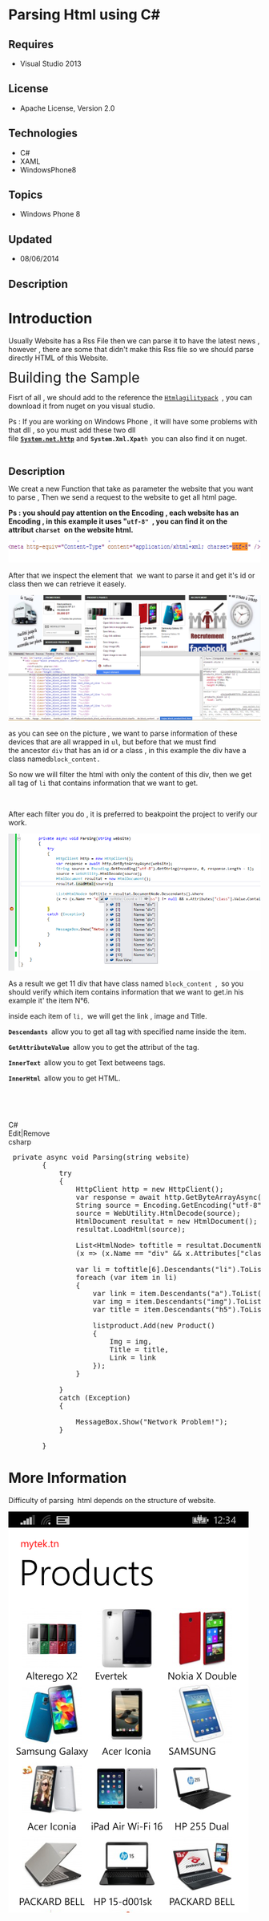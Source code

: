 # Parsing Html using C#
## Requires
- Visual Studio 2013
## License
- Apache License, Version 2.0
## Technologies
- C#
- XAML
- WindowsPhone8
## Topics
- Windows Phone 8
## Updated
- 08/06/2014
## Description

<h1>Introduction</h1>
<p><span>Usually Website has a Rss File then we can parse it to have the latest news , however , there are some that didn't make this Rss file so we should parse directly HTML of this Website.&nbsp;</span></p>
<p><span style="font-size:2em">Building the Sample</span></p>
<p>Fisrt of all , we should add to the reference the&nbsp;<code><a href="http://htmlagilitypack.codeplex.com/" target="_self">Htmlagilitypack</a>&nbsp;</code>, you can download it from nuget on you visual studio.</p>
<p>Ps : If you are working on Windows Phone , it will have some problems with that dll , so you must add these two dll file&nbsp;<strong><code><a class="libraryLink" href="http://msdn.microsoft.com/en-US/library/System.net.http.aspx" target="_blank" title="Auto generated link to System.net.http">System.net.http</a></code></strong>&nbsp;and&nbsp;<code><strong>System.Xml.Xpat</strong>h&nbsp;</code>you can also find
 it on nuget.</p>
<p>&nbsp;</p>
<p><span style="font-size:20px; font-weight:bold">Description</span></p>
<p><span>We creat a new Function that take as parameter the website that you want to parse ,&nbsp;<span>Then we send a request to the website to get all html page.</span></span></p>
<p><span><span><strong>Ps : you should pay attention on the Encoding , each website has an Encoding , in this example it uses &quot;<code>utf-8&quot;&nbsp;</code>, you can find it on the attribut&nbsp;<code>charset&nbsp;</code>on the website html.</strong></span></span></p>
<p><span><span><strong><img id="122350" src="122350-charset.png" alt="" width="648" height="43"><br>
</strong></span></span></p>
<p><span>After that we inspect the element that &nbsp;we want to parse it and get it's id or class then we can retrieve it easely.</span></p>
<p><span><img id="122351" src="122351-example.png" alt=""><br>
</span></p>
<p>as you can see on the picture , we want to parse information of these devices that are all wrapped in&nbsp;<code>ul</code>, but before that we must find the&nbsp;ancestor&nbsp;<code>div</code>&nbsp;that has an id or a class , in this example the div have
 a class named<code>block_content.</code></p>
<p>So now we will filter the html with only the content of this div, then we get all tag&nbsp;of&nbsp;<code>li</code>&nbsp;that contains information that we want to get.</p>
<p>&nbsp;</p>
<p><span>After each filter you do , it is preferred to beakpoint the project to verify our work.</span></p>
<p><span><img id="122352" src="122352-breakpoint.png" alt=""></span></p>
<p><span><span>As a result we get 11 div that have class named&nbsp;</span><code>block_content&nbsp;</code><span>, &nbsp;so you should verify which item contains information that we want to get.in his example it' the item N&deg;6.</span></span></p>
<p>inside each item of&nbsp;<code>li,&nbsp;</code>we will get the link , image and Title.</p>
<p><strong><code>Descendants&nbsp;</code></strong>allow you to get all tag with specified name inside the item.</p>
<p><strong><code>GetAttributeValue&nbsp;</code></strong>allow you to get the attribut of the tag.</p>
<p><strong><code>InnerText&nbsp;</code></strong>allow you to get Text betweens tags.</p>
<p><strong><code>InnerHtml&nbsp;</code></strong>allow you to get HTML.</p>
<p><span><span><br>
</span></span></p>
<p>&nbsp;</p>
<div class="scriptcode">
<div class="pluginEditHolder" pluginCommand="mceScriptCode">
<div class="title"><span>C#</span></div>
<div class="pluginLinkHolder"><span class="pluginEditHolderLink">Edit</span>|<span class="pluginRemoveHolderLink">Remove</span></div>
<span class="hidden">csharp</span>

<div class="preview">
<pre class="csharp">&nbsp;<span class="cs__keyword">private</span>&nbsp;async&nbsp;<span class="cs__keyword">void</span>&nbsp;Parsing(<span class="cs__keyword">string</span>&nbsp;website)&nbsp;
&nbsp;&nbsp;&nbsp;&nbsp;&nbsp;&nbsp;&nbsp;&nbsp;{&nbsp;
&nbsp;&nbsp;&nbsp;&nbsp;&nbsp;&nbsp;&nbsp;&nbsp;&nbsp;&nbsp;&nbsp;&nbsp;<span class="cs__keyword">try</span>&nbsp;
&nbsp;&nbsp;&nbsp;&nbsp;&nbsp;&nbsp;&nbsp;&nbsp;&nbsp;&nbsp;&nbsp;&nbsp;{&nbsp;
&nbsp;&nbsp;&nbsp;&nbsp;&nbsp;&nbsp;&nbsp;&nbsp;&nbsp;&nbsp;&nbsp;&nbsp;&nbsp;&nbsp;&nbsp;&nbsp;HttpClient&nbsp;http&nbsp;=&nbsp;<span class="cs__keyword">new</span>&nbsp;HttpClient();&nbsp;
&nbsp;&nbsp;&nbsp;&nbsp;&nbsp;&nbsp;&nbsp;&nbsp;&nbsp;&nbsp;&nbsp;&nbsp;&nbsp;&nbsp;&nbsp;&nbsp;var&nbsp;response&nbsp;=&nbsp;await&nbsp;http.GetByteArrayAsync(website);&nbsp;
&nbsp;&nbsp;&nbsp;&nbsp;&nbsp;&nbsp;&nbsp;&nbsp;&nbsp;&nbsp;&nbsp;&nbsp;&nbsp;&nbsp;&nbsp;&nbsp;String&nbsp;source&nbsp;=&nbsp;Encoding.GetEncoding(<span class="cs__string">&quot;utf-8&quot;</span>).GetString(response,&nbsp;<span class="cs__number">0</span>,&nbsp;response.Length&nbsp;-&nbsp;<span class="cs__number">1</span>);&nbsp;
&nbsp;&nbsp;&nbsp;&nbsp;&nbsp;&nbsp;&nbsp;&nbsp;&nbsp;&nbsp;&nbsp;&nbsp;&nbsp;&nbsp;&nbsp;&nbsp;source&nbsp;=&nbsp;WebUtility.HtmlDecode(source);&nbsp;
&nbsp;&nbsp;&nbsp;&nbsp;&nbsp;&nbsp;&nbsp;&nbsp;&nbsp;&nbsp;&nbsp;&nbsp;&nbsp;&nbsp;&nbsp;&nbsp;HtmlDocument&nbsp;resultat&nbsp;=&nbsp;<span class="cs__keyword">new</span>&nbsp;HtmlDocument();&nbsp;
&nbsp;&nbsp;&nbsp;&nbsp;&nbsp;&nbsp;&nbsp;&nbsp;&nbsp;&nbsp;&nbsp;&nbsp;&nbsp;&nbsp;&nbsp;&nbsp;resultat.LoadHtml(source);&nbsp;
&nbsp;
&nbsp;&nbsp;&nbsp;&nbsp;&nbsp;&nbsp;&nbsp;&nbsp;&nbsp;&nbsp;&nbsp;&nbsp;&nbsp;&nbsp;&nbsp;&nbsp;List&lt;HtmlNode&gt;&nbsp;toftitle&nbsp;=&nbsp;resultat.DocumentNode.Descendants().Where&nbsp;
&nbsp;&nbsp;&nbsp;&nbsp;&nbsp;&nbsp;&nbsp;&nbsp;&nbsp;&nbsp;&nbsp;&nbsp;&nbsp;&nbsp;&nbsp;&nbsp;(x&nbsp;=&gt;&nbsp;(x.Name&nbsp;==&nbsp;<span class="cs__string">&quot;div&quot;</span>&nbsp;&amp;&amp;&nbsp;x.Attributes[<span class="cs__string">&quot;class&quot;</span>]&nbsp;!=&nbsp;<span class="cs__keyword">null</span>&nbsp;&amp;&amp;&nbsp;x.Attributes[<span class="cs__string">&quot;class&quot;</span>].Value.Contains(<span class="cs__string">&quot;block_content&quot;</span>))).ToList();&nbsp;
&nbsp;
&nbsp;&nbsp;&nbsp;&nbsp;&nbsp;&nbsp;&nbsp;&nbsp;&nbsp;&nbsp;&nbsp;&nbsp;&nbsp;&nbsp;&nbsp;&nbsp;var&nbsp;li&nbsp;=&nbsp;toftitle[<span class="cs__number">6</span>].Descendants(<span class="cs__string">&quot;li&quot;</span>).ToList();&nbsp;
&nbsp;&nbsp;&nbsp;&nbsp;&nbsp;&nbsp;&nbsp;&nbsp;&nbsp;&nbsp;&nbsp;&nbsp;&nbsp;&nbsp;&nbsp;&nbsp;<span class="cs__keyword">foreach</span>&nbsp;(var&nbsp;item&nbsp;<span class="cs__keyword">in</span>&nbsp;li)&nbsp;
&nbsp;&nbsp;&nbsp;&nbsp;&nbsp;&nbsp;&nbsp;&nbsp;&nbsp;&nbsp;&nbsp;&nbsp;&nbsp;&nbsp;&nbsp;&nbsp;{&nbsp;
&nbsp;&nbsp;&nbsp;&nbsp;&nbsp;&nbsp;&nbsp;&nbsp;&nbsp;&nbsp;&nbsp;&nbsp;&nbsp;&nbsp;&nbsp;&nbsp;&nbsp;&nbsp;&nbsp;&nbsp;var&nbsp;link&nbsp;=&nbsp;item.Descendants(<span class="cs__string">&quot;a&quot;</span>).ToList()[<span class="cs__number">0</span>].GetAttributeValue(<span class="cs__string">&quot;href&quot;</span>,&nbsp;<span class="cs__keyword">null</span>);&nbsp;
&nbsp;&nbsp;&nbsp;&nbsp;&nbsp;&nbsp;&nbsp;&nbsp;&nbsp;&nbsp;&nbsp;&nbsp;&nbsp;&nbsp;&nbsp;&nbsp;&nbsp;&nbsp;&nbsp;&nbsp;var&nbsp;img&nbsp;=&nbsp;item.Descendants(<span class="cs__string">&quot;img&quot;</span>).ToList()[<span class="cs__number">0</span>].GetAttributeValue(<span class="cs__string">&quot;src&quot;</span>,&nbsp;<span class="cs__keyword">null</span>);&nbsp;
&nbsp;&nbsp;&nbsp;&nbsp;&nbsp;&nbsp;&nbsp;&nbsp;&nbsp;&nbsp;&nbsp;&nbsp;&nbsp;&nbsp;&nbsp;&nbsp;&nbsp;&nbsp;&nbsp;&nbsp;var&nbsp;title&nbsp;=&nbsp;item.Descendants(<span class="cs__string">&quot;h5&quot;</span>).ToList()[<span class="cs__number">0</span>].InnerText;&nbsp;
&nbsp;
&nbsp;&nbsp;&nbsp;&nbsp;&nbsp;&nbsp;&nbsp;&nbsp;&nbsp;&nbsp;&nbsp;&nbsp;&nbsp;&nbsp;&nbsp;&nbsp;&nbsp;&nbsp;&nbsp;&nbsp;listproduct.Add(<span class="cs__keyword">new</span>&nbsp;Product()&nbsp;
&nbsp;&nbsp;&nbsp;&nbsp;&nbsp;&nbsp;&nbsp;&nbsp;&nbsp;&nbsp;&nbsp;&nbsp;&nbsp;&nbsp;&nbsp;&nbsp;&nbsp;&nbsp;&nbsp;&nbsp;{&nbsp;
&nbsp;&nbsp;&nbsp;&nbsp;&nbsp;&nbsp;&nbsp;&nbsp;&nbsp;&nbsp;&nbsp;&nbsp;&nbsp;&nbsp;&nbsp;&nbsp;&nbsp;&nbsp;&nbsp;&nbsp;&nbsp;&nbsp;&nbsp;&nbsp;Img&nbsp;=&nbsp;img,&nbsp;
&nbsp;&nbsp;&nbsp;&nbsp;&nbsp;&nbsp;&nbsp;&nbsp;&nbsp;&nbsp;&nbsp;&nbsp;&nbsp;&nbsp;&nbsp;&nbsp;&nbsp;&nbsp;&nbsp;&nbsp;&nbsp;&nbsp;&nbsp;&nbsp;Title&nbsp;=&nbsp;title,&nbsp;
&nbsp;&nbsp;&nbsp;&nbsp;&nbsp;&nbsp;&nbsp;&nbsp;&nbsp;&nbsp;&nbsp;&nbsp;&nbsp;&nbsp;&nbsp;&nbsp;&nbsp;&nbsp;&nbsp;&nbsp;&nbsp;&nbsp;&nbsp;&nbsp;Link&nbsp;=&nbsp;link&nbsp;
&nbsp;&nbsp;&nbsp;&nbsp;&nbsp;&nbsp;&nbsp;&nbsp;&nbsp;&nbsp;&nbsp;&nbsp;&nbsp;&nbsp;&nbsp;&nbsp;&nbsp;&nbsp;&nbsp;&nbsp;});&nbsp;
&nbsp;&nbsp;&nbsp;&nbsp;&nbsp;&nbsp;&nbsp;&nbsp;&nbsp;&nbsp;&nbsp;&nbsp;&nbsp;&nbsp;&nbsp;&nbsp;}&nbsp;
&nbsp;
&nbsp;&nbsp;&nbsp;&nbsp;&nbsp;&nbsp;&nbsp;&nbsp;&nbsp;&nbsp;&nbsp;&nbsp;}&nbsp;
&nbsp;&nbsp;&nbsp;&nbsp;&nbsp;&nbsp;&nbsp;&nbsp;&nbsp;&nbsp;&nbsp;&nbsp;<span class="cs__keyword">catch</span>&nbsp;(Exception)&nbsp;
&nbsp;&nbsp;&nbsp;&nbsp;&nbsp;&nbsp;&nbsp;&nbsp;&nbsp;&nbsp;&nbsp;&nbsp;{&nbsp;
&nbsp;
&nbsp;&nbsp;&nbsp;&nbsp;&nbsp;&nbsp;&nbsp;&nbsp;&nbsp;&nbsp;&nbsp;&nbsp;&nbsp;&nbsp;&nbsp;&nbsp;MessageBox.Show(<span class="cs__string">&quot;Network&nbsp;Problem!&quot;</span>);&nbsp;
&nbsp;&nbsp;&nbsp;&nbsp;&nbsp;&nbsp;&nbsp;&nbsp;&nbsp;&nbsp;&nbsp;&nbsp;}&nbsp;
&nbsp;
&nbsp;&nbsp;&nbsp;&nbsp;&nbsp;&nbsp;&nbsp;&nbsp;}</pre>
</div>
</div>
</div>
<h1>More Information</h1>
<p><span>Difficulty of parsing &nbsp;html depends on the structure of website.</span></p>
<p><span><img id="122354" src="122354-wp_ss_20140806_0002.png" alt=""><br>
</span></p>
